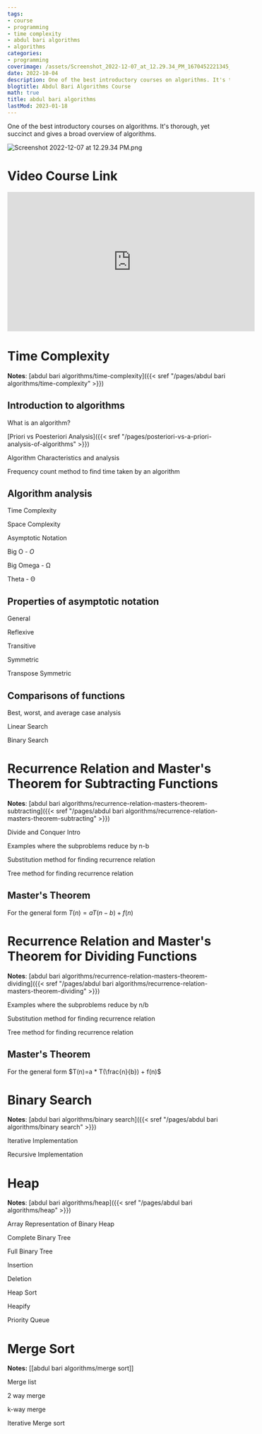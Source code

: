 ```yaml
---
tags:
- course
- programming
- time complexity
- abdul bari algorithms
- algorithms
categories:
- programming
coverimage: /assets/Screenshot_2022-12-07_at_12.29.34_PM_1670452221345_0.png
date: 2022-10-04
description: One of the best introductory courses on algorithms. It's thorough, yet succinct and gives a broad overview of algorithms.
blogtitle: Abdul Bari Algorithms Course
math: true
title: abdul bari algorithms
lastMod: 2023-01-18
---
```

One of the best introductory courses on algorithms. It's thorough, yet succinct and gives a broad overview of algorithms.

![Screenshot 2022-12-07 at 12.29.34 PM.png](/assets/Screenshot_2022-12-07_at_12.29.34_PM_1670452221345_0.png)

# Video Course Link

<iframe width="560" height="315" src="https://www.youtube.com/embed/0IAPZzGSbME" title="YouTube video player" frameborder="0" allow="accelerometer; autoplay; clipboard-write; encrypted-media; gyroscope; picture-in-picture" allowfullscreen></iframe>

# Time Complexity

**Notes**: [abdul bari algorithms/time-complexity]({{< sref "/pages/abdul bari algorithms/time-complexity" >}})

## Introduction to algorithms

What is an algorithm?

[Priori vs Poesteriori Analysis]({{< sref "/pages/posteriori-vs-a-priori-analysis-of-algorithms" >}})

Algorithm Characteristics and analysis

Frequency count method to find time taken by an algorithm

## Algorithm analysis

Time Complexity

Space Complexity

Asymptotic Notation

Big O - $O$

Big Omega - Ω

Theta - Θ

## Properties of asymptotic notation

General

Reflexive

Transitive

Symmetric

Transpose Symmetric

## Comparisons of functions

Best, worst, and average case analysis

Linear Search

Binary Search

# Recurrence Relation and Master's Theorem for Subtracting Functions

**Notes**: [abdul bari algorithms/recurrence-relation-masters-theorem-subtracting]({{< sref "/pages/abdul bari algorithms/recurrence-relation-masters-theorem-subtracting" >}})

Divide and Conquer Intro

Examples where the subproblems reduce by n-b

Substitution method for finding recurrence relation

Tree method for finding recurrence relation

## Master's Theorem

For the general form $T(n)=aT(n-b)+f(n)$


# Recurrence Relation and Master's Theorem for Dividing Functions

**Notes**: [abdul bari algorithms/recurrence-relation-masters-theorem-dividing]({{< sref "/pages/abdul bari algorithms/recurrence-relation-masters-theorem-dividing" >}})

Examples where the subproblems reduce by n/b

Substitution method for finding recurrence relation

Tree method for finding recurrence relation

## Master's Theorem

For the general form $T(n)=a * T(\frac{n}{b}) + f(n)$


# Binary Search

**Notes**: [abdul bari algorithms/binary search]({{< sref "/pages/abdul bari algorithms/binary search" >}})

Iterative Implementation

Recursive Implementation

# Heap

**Notes**: [abdul bari algorithms/heap]({{< sref "/pages/abdul bari algorithms/heap" >}})

Array Representation of Binary Heap

Complete Binary Tree

Full Binary Tree

Insertion

Deletion

Heap Sort

Heapify

Priority Queue

# Merge Sort

**Notes:** [[abdul bari algorithms/merge sort]]

Merge list

2 way merge

k-way merge

Iterative Merge sort
